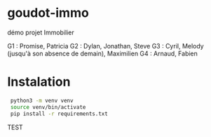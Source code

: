# goudot-immo
démo projet Immobilier

G1 : Promise, Patricia
G2 : Dylan, Jonathan, Steve
G3 : Cyril, Melody (jusqu'à son absence de demain), Maximilien
G4 : Arnaud, Fabien

# Instalation
```bash
 python3 -m venv venv
 source venv/bin/activate
 pip install -r requirements.txt
```
TEST